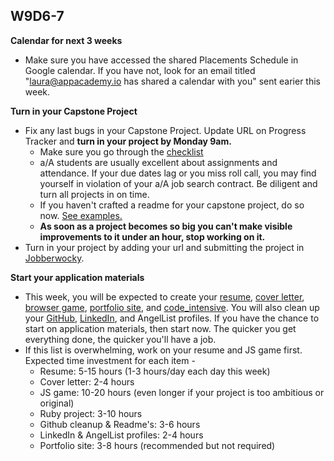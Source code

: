 ## W9D6-7

**Calendar for next 3 weeks**
* Make sure you have accessed the shared Placements Schedule in Google calendar. If you have not, look for an email titled "laura@appacademy.io has shared a calendar with you" sent earier this week.  


**Turn in your Capstone Project**
* Fix any last bugs in your Capstone Project. Update URL on Progress Tracker and **turn in your project by Monday 9am.**
  * Make sure you go through the [checklist][capstone-checklist]
  * a/A students are usually excellent about assignments and attendance.  If your due dates lag or you miss roll call, you may find yourself in violation of your a/A job search contract.  Be diligent and turn all projects in on time.
  * If you haven't crafted a readme for your capstone project, do so now.  [See examples.][readme]
  * **As soon as a project becomes so big you can't make visible improvements to it under an hour, stop working on it.**
* Turn in your project by adding your url and submitting the project in [Jobberwocky][Jobberwocky].  


**Start your application materials**
* This week, you will be expected to create your [resume][resume], [cover letter][cover-letter], [browser game][browser-game], [portfolio site][portfolio], and [code_intensive][code-intensive].  You will also clean up your  [GitHub][github], [LinkedIn][linkedin], and AngelList profiles.  If you have the chance to start on application materials, then start now. The quicker you get everything done, the quicker you'll have a job.
* If this list is overwhelming, work on your resume and JS game first.  Expected time investment for each item -
  * Resume: 5-15 hours (1-3 hours/day each day this week)
  * Cover letter: 2-4 hours
  * JS game: 10-20 hours (even longer if your project is too ambitious or original)
  * Ruby project: 3-10 hours
  * Github cleanup & Readme's: 3-6 hours
  * LinkedIn & AngelList profiles: 2-4 hours
  * Portfolio site: 3-8 hours (recommended but not required)

[resume]: ../self-presentation/resume.md
[cover-letter]: ../self-presentation/cover_letter.md
[portfolio]: ../self-presentation/portfolio.md
[code-intensive]: ../self-presentation/code_intensive.md
[browser-game]: ../self-presentation/browser_game.md
[readme]: ../self-presentation/example_readmes.md
[Jobberwocky]: http://progress.appacademy.io/jobberwocky

[capstone-checklist]: https://github.com/appacademy/capstone-project-curriculum/blob/master/readings/capstone-checklist.md
[linkedin]: ../self-presentation/linkedin.md
[github]: ../self-presentation/github.md
